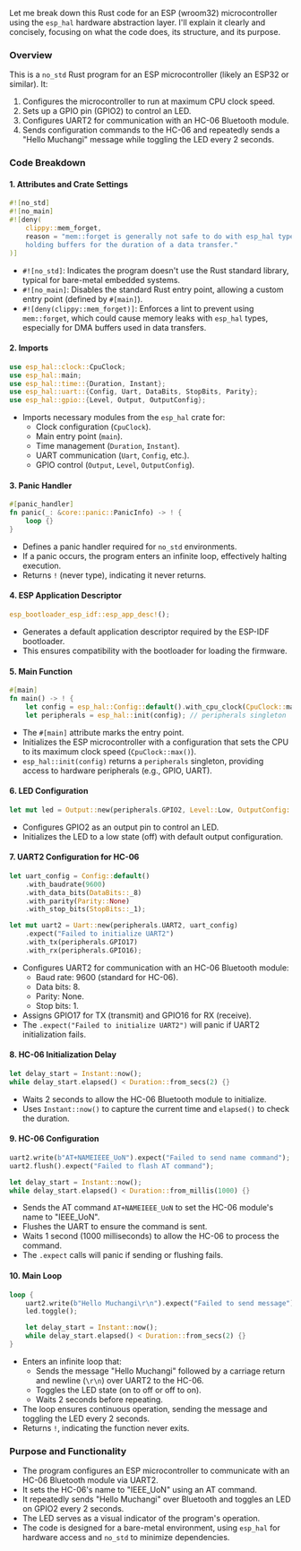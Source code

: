 Let me break down this Rust code for an ESP (wroom32) microcontroller using the `esp_hal` hardware abstraction layer. I'll explain it clearly and concisely, focusing on what the code does, its structure, and its purpose.

### Overview
This is a `no_std` Rust program for an ESP microcontroller (likely an ESP32 or similar). It:
1. Configures the microcontroller to run at maximum CPU clock speed.
2. Sets up a GPIO pin (GPIO2) to control an LED.
3. Configures UART2 for communication with an HC-06 Bluetooth module.
4. Sends configuration commands to the HC-06 and repeatedly sends a "Hello Muchangi" message while toggling the LED every 2 seconds.

### Code Breakdown

#### 1. **Attributes and Crate Settings**
```rust
#![no_std]
#![no_main]
#![deny(
    clippy::mem_forget,
    reason = "mem::forget is generally not safe to do with esp_hal types, especially those \
    holding buffers for the duration of a data transfer."
)]
```
- `#![no_std]`: Indicates the program doesn't use the Rust standard library, typical for bare-metal embedded systems.
- `#![no_main]`: Disables the standard Rust entry point, allowing a custom entry point (defined by `#[main]`).
- `#![deny(clippy::mem_forget)]`: Enforces a lint to prevent using `mem::forget`, which could cause memory leaks with `esp_hal` types, especially for DMA buffers used in data transfers.

#### 2. **Imports**
```rust
use esp_hal::clock::CpuClock;
use esp_hal::main;
use esp_hal::time::{Duration, Instant};
use esp_hal::uart::{Config, Uart, DataBits, StopBits, Parity};
use esp_hal::gpio::{Level, Output, OutputConfig};
```
- Imports necessary modules from the `esp_hal` crate for:
  - Clock configuration (`CpuClock`).
  - Main entry point (`main`).
  - Time management (`Duration`, `Instant`).
  - UART communication (`Uart`, `Config`, etc.).
  - GPIO control (`Output`, `Level`, `OutputConfig`).

#### 3. **Panic Handler**
```rust
#[panic_handler]
fn panic(_: &core::panic::PanicInfo) -> ! {
    loop {}
}
```
- Defines a panic handler required for `no_std` environments.
- If a panic occurs, the program enters an infinite loop, effectively halting execution.
- Returns `!` (never type), indicating it never returns.

#### 4. **ESP Application Descriptor**
```rust
esp_bootloader_esp_idf::esp_app_desc!();
```
- Generates a default application descriptor required by the ESP-IDF bootloader.
- This ensures compatibility with the bootloader for loading the firmware.

#### 5. **Main Function**
```rust
#[main]
fn main() -> ! {
    let config = esp_hal::Config::default().with_cpu_clock(CpuClock::max());
    let peripherals = esp_hal::init(config); // peripherals singleton
```
- The `#[main]` attribute marks the entry point.
- Initializes the ESP microcontroller with a configuration that sets the CPU to its maximum clock speed (`CpuClock::max()`).
- `esp_hal::init(config)` returns a `peripherals` singleton, providing access to hardware peripherals (e.g., GPIO, UART).

#### 6. **LED Configuration**
```rust
let mut led = Output::new(peripherals.GPIO2, Level::Low, OutputConfig::default());
```
- Configures GPIO2 as an output pin to control an LED.
- Initializes the LED to a low state (off) with default output configuration.

#### 7. **UART2 Configuration for HC-06**
```rust
let uart_config = Config::default()
    .with_baudrate(9600)
    .with_data_bits(DataBits::_8)
    .with_parity(Parity::None)
    .with_stop_bits(StopBits::_1);

let mut uart2 = Uart::new(peripherals.UART2, uart_config)
    .expect("Failed to initialize UART2")
    .with_tx(peripherals.GPIO17)
    .with_rx(peripherals.GPIO16);
```
- Configures UART2 for communication with an HC-06 Bluetooth module:
  - Baud rate: 9600 (standard for HC-06).
  - Data bits: 8.
  - Parity: None.
  - Stop bits: 1.
- Assigns GPIO17 for TX (transmit) and GPIO16 for RX (receive).
- The `.expect("Failed to initialize UART2")` will panic if UART2 initialization fails.

#### 8. **HC-06 Initialization Delay**
```rust
let delay_start = Instant::now();
while delay_start.elapsed() < Duration::from_secs(2) {}
```
- Waits 2 seconds to allow the HC-06 Bluetooth module to initialize.
- Uses `Instant::now()` to capture the current time and `elapsed()` to check the duration.

#### 9. **HC-06 Configuration**
```rust
uart2.write(b"AT+NAMEIEEE_UoN").expect("Failed to send name command");
uart2.flush().expect("Failed to flash AT command");

let delay_start = Instant::now();
while delay_start.elapsed() < Duration::from_millis(1000) {}
```
- Sends the AT command `AT+NAMEIEEE_UoN` to set the HC-06 module's name to "IEEE_UoN".
- Flushes the UART to ensure the command is sent.
- Waits 1 second (1000 milliseconds) to allow the HC-06 to process the command.
- The `.expect` calls will panic if sending or flushing fails.

#### 10. **Main Loop**
```rust
loop {
    uart2.write(b"Hello Muchangi\r\n").expect("Failed to send message");
    led.toggle();

    let delay_start = Instant::now();
    while delay_start.elapsed() < Duration::from_secs(2) {}
}
```
- Enters an infinite loop that:
  - Sends the message "Hello Muchangi" followed by a carriage return and newline (`\r\n`) over UART2 to the HC-06.
  - Toggles the LED state (on to off or off to on).
  - Waits 2 seconds before repeating.
- The loop ensures continuous operation, sending the message and toggling the LED every 2 seconds.
- Returns `!`, indicating the function never exits.

### Purpose and Functionality
- The program configures an ESP microcontroller to communicate with an HC-06 Bluetooth module via UART2.
- It sets the HC-06's name to "IEEE_UoN" using an AT command.
- It repeatedly sends "Hello Muchangi" over Bluetooth and toggles an LED on GPIO2 every 2 seconds.
- The LED serves as a visual indicator of the program's operation.
- The code is designed for a bare-metal environment, using `esp_hal` for hardware access and `no_std` to minimize dependencies.